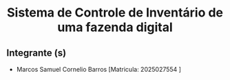 # <center> Sistema de Controle de Inventário de uma fazenda digital </center    >

## Integrante (s)

* Marcos Samuel Cornelio Barros [Matricula:  2025027554 ]

